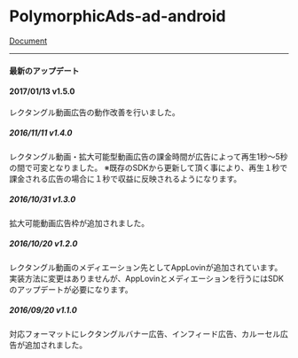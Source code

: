 # PolymorphicAds-ad-android

[Document](https://github.com/FullSpeedInc-SmartPhoneDepartment/PolymorphicAds-ad-android/wiki)

---

#### 最新のアップデート

#### 2017/01/13 v1.5.0 
レクタングル動画広告の動作改善を行いました。

##### 2016/11/11 v1.4.0
レクタングル動画・拡大可能型動画広告の課金時間が広告によって再生1秒〜5秒の間で可変となりました。
※既存のSDKから更新して頂く事により、再生１秒で課金される広告の場合に１秒で収益に反映されるようになります。

##### 2016/10/31 v1.3.0 
拡大可能動画広告枠が追加されました。

##### 2016/10/20 v1.2.0
レクタングル動画のメディエーション先としてAppLovinが追加されています。
実装方法に変更はありませんが、AppLovinとメディエーションを行うにはSDKのアップデートが必要になります。

##### 2016/09/20 v1.1.0

対応フォーマットにレクタングルバナー広告、インフィード広告、カルーセル広告が追加されました。

